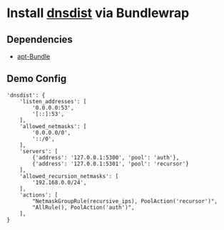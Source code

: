 # Install [dnsdist](https://dnsdist.org/) via Bundlewrap

## Dependencies
- [apt-Bundle](https://github.com/sHorst/bw.bundle.apt)

## Demo Config
```
'dnsdist': {
    'listen_addresses': [
        '0.0.0.0:53',
        '[::]:53',
    ],
    'allowed_netmasks': [
        '0.0.0.0/0',
        '::/0',
    ],
    'servers': [
        {'address': '127.0.0.1:5300', 'pool': 'auth'},
        {'address': '127.0.0.1:5301', 'pool': 'recursor'}
    ],
    'allowed_recursion_netmasks': [
        '192.168.0.0/24',
    ],
    'actions': [
        "NetmaskGroupRule(recursive_ips), PoolAction('recursor')",
        "AllRule(), PoolAction('auth')",
    ], 
}
```
